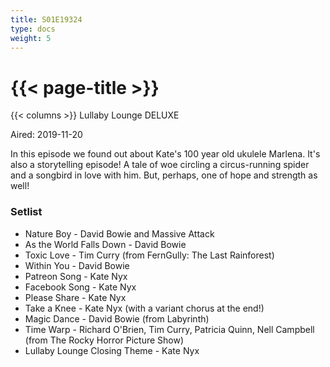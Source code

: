 ```yaml
---
title: S01E19324
type: docs
weight: 5
---
```


# {{< page-title >}}

{{< columns >}}
Lullaby Lounge DELUXE

Aired: 2019-11-20

In this episode we found out about Kate's 100 year old ukulele Marlena.  It's also a storytelling episode!  A tale of woe circling a circus-running spider and a songbird in love with him.  But, perhaps, one of hope and strength as well!

### Setlist
* Nature Boy - David Bowie and Massive Attack
* As the World Falls Down - David Bowie
* Toxic Love - Tim Curry (from FernGully: The Last Rainforest)
* Within You - David Bowie
* Patreon Song - Kate Nyx
* Facebook Song - Kate Nyx
* Please Share - Kate Nyx
* Take a Knee - Kate Nyx (with a variant chorus at the end!)
* Magic Dance - David Bowie (from Labyrinth)
* Time Warp - Richard O'Brien, Tim Curry, Patricia Quinn, Nell Campbell (from The Rocky Horror Picture Show)
* Lullaby Lounge Closing Theme - Kate Nyx
